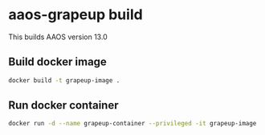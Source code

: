 # aaos-grapeup build

This builds AAOS version 13.0

## Build docker image

```bash
docker build -t grapeup-image .
```

## Run docker container

```bash
docker run -d --name grapeup-container --privileged -it grapeup-image
```
